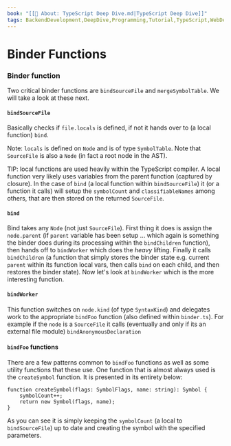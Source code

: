 ```yaml
---
book: "[[📓 About꞉ TypeScript Deep Dive.md|TypeScript Deep Dive]]"
tags: BackendDevelopment,DeepDive,Programming,Tutorial,TypeScript,WebDevelopment
---
```


# Binder Functions

### Binder function

Two critical binder functions are `bindSourceFile` and `mergeSymbolTable`. We will take a look at these next.

#### `bindSourceFile`

Basically checks if `file.locals` is defined, if not it hands over to (a local function) `bind`.

Note: `locals` is defined on `Node` and is of type `SymbolTable`. Note that `SourceFile` is also a `Node` (in fact a root node in the AST).

TIP: local functions are used heavily within the TypeScript compiler. A local function very likely uses variables from the parent function (captured by closure). In the case of `bind` (a local function within `bindSourceFile`) it (or a function it calls) will setup the `symbolCount` and `classifiableNames` among others, that are then stored on the returned `SourceFile`.

#### `bind`

Bind takes any `Node` (not just `SourceFile`). First thing it does is assign the `node.parent` (if `parent` variable has been setup ... which again is something the binder does during its processing within the `bindChildren` function), then hands off to `bindWorker` which does the _heavy_ lifting. Finally it calls `bindChildren` (a function that simply stores the binder state e.g. current `parent` within its function local vars, then calls `bind` on each child, and then restores the binder state). Now let's look at `bindWorker` which is the more interesting function.

#### `bindWorker`

This function switches on `node.kind` (of type `SyntaxKind`) and delegates work to the appropriate `bindFoo` function (also defined within `binder.ts`). For example if the `node` is a `SourceFile` it calls (eventually and only if its an external file module) `bindAnonymousDeclaration`

#### `bindFoo` functions

There are a few patterns common to `bindFoo` functions as well as some utility functions that these use. One function that is almost always used is the `createSymbol` function. It is presented in its entirety below:

```
function createSymbol(flags: SymbolFlags, name: string): Symbol {
    symbolCount++;
    return new Symbol(flags, name);
}
```

As you can see it is simply keeping the `symbolCount` (a local to `bindSourceFile`) up to date and creating the symbol with the specified parameters.